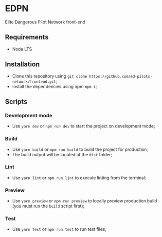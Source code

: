# EDPN
Elite Dangerous Pilot Network front-end

## Requirements

- Node LTS

## Installation

- Clone this repository using ```git clone https://github.com/ed-pilots-network/frontend.git```;
- Install the dependencies using npm ```npm i```;

## Scripts

### Development mode

- Use ```yarn dev``` or ```npm run dev``` to start the project on development mode;

### Build

- Use ```yarn build``` or ```npm run build``` to build the project for production;
- The build output will be located at the ```dist``` folder;

### Lint

- Use ```yarn lint``` or ```npm run lint``` to execute linting from the terminal;

### Preview

- Use ```yarn preview``` or ```npm run preview``` to locally preview production build (you must run the ```build``` script first);

### Test

- Use ```yarn test``` or ```npm run test``` to run test files;